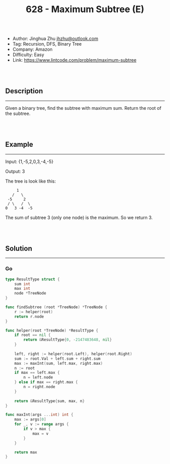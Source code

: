 # <center>628 - Maximum Subtree (E)</center> 



<br></br>

* Author: Jinghua Zhu <jhzhu@outlook.com>
* Tag: Recursion, DFS, Binary Tree
* Company: Amazon
* Difficulty: Easy
* Link: https://www.lintcode.com/problem/maximum-subtree

<br></br>



## Description
----
Given a binary tree, find the subtree with maximum sum. Return the root of the subtree.

<br></br>



## Example
----
Input: {1,-5,2,0,3,-4,-5}

Output: 3

The tree is look like this:

```
     1
   /   \
 -5     2
 / \   /  \
0   3 -4  -5
```

The sum of subtree 3 (only one node) is the maximum. So we return 3.

<br></br>



## Solution
----
### Go
```go
type ResultType struct {
    sum int
    max int
    node *TreeNode
}

func findSubtree (root *TreeNode) *TreeNode {
    r := helper(root)
    return r.node
}

func helper(root *TreeNode) *ResultType {
    if root == nil {
        return &ResultType{0, -2147483648, nil}
    }
    
    left, right := helper(root.Left), helper(root.Right)
    sum := root.Val + left.sum + right.sum
    max := maxInt(sum, left.max, right.max)
    n := root
    if max == left.max {
        n = left.node
    } else if max == right.max {
        n = right.node
    }
    
    return &ResultType{sum, max, n}
}

func maxInt(args ...int) int {
	max := args[0]
	for _, v := range args {
		if v > max {
			max = v
		}
	}

	return max
}
```

<br>
